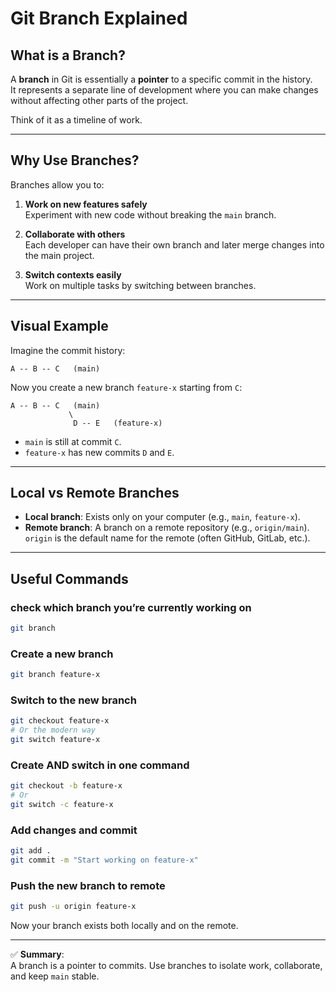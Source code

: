 # Git Branch Explained

## What is a Branch?
A **branch** in Git is essentially a **pointer** to a specific commit in the history.  
It represents a separate line of development where you can make changes without affecting other parts of the project.

Think of it as a timeline of work.

---

## Why Use Branches?
Branches allow you to:
1. **Work on new features safely**  
   Experiment with new code without breaking the `main` branch.

2. **Collaborate with others**  
   Each developer can have their own branch and later merge changes into the main project.

3. **Switch contexts easily**  
   Work on multiple tasks by switching between branches.

---

## Visual Example

Imagine the commit history:

```
A -- B -- C   (main)
```

Now you create a new branch `feature-x` starting from `C`:

```
A -- B -- C   (main)
             \
              D -- E   (feature-x)
```

- `main` is still at commit `C`.
- `feature-x` has new commits `D` and `E`.

---

## Local vs Remote Branches
- **Local branch**: Exists only on your computer (e.g., `main`, `feature-x`).
- **Remote branch**: A branch on a remote repository (e.g., `origin/main`).  
  `origin` is the default name for the remote (often GitHub, GitLab, etc.).

---

## Useful Commands
### check which branch you’re currently working on
   ```bash
   git branch
   ```

### Create a new branch
```bash
git branch feature-x
```

### Switch to the new branch
```bash
git checkout feature-x
# Or the modern way
git switch feature-x
```

### Create AND switch in one command
```bash
git checkout -b feature-x
# Or
git switch -c feature-x
```

### Add changes and commit
```bash
git add .
git commit -m "Start working on feature-x"
```

### Push the new branch to remote
```bash
git push -u origin feature-x
```

Now your branch exists both locally and on the remote.

---

✅ **Summary**:  
A branch is a pointer to commits. Use branches to isolate work, collaborate, and keep `main` stable.
